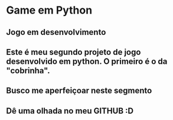 # Game em Python

## Jogo em desenvolvimento 
## Este é meu segundo projeto de jogo desenvolvido em python. O primeiro é o da "cobrinha".
## Busco me aperfeiçoar neste segmento

## Dê uma olhada no meu GITHUB :D